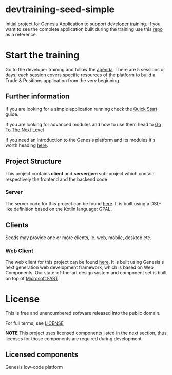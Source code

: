 # devtraining-seed-simple

Initial project for Genesis Application to support [developer training](https://learn.genesis.global/docs/getting-started/developer-training/training-intro/). If you want to see the complete application built during the training use this [repo](https://github.com/genesiscommunitysuccess/devtraining-alpha-simple) as a reference.

# Start the training

Go to the developer training and follow the [agenda](https://learn.genesis.global/docs/getting-started/developer-training/training-intro/#programme). There are 5 sessions or days; each session covers specific resources of the platform to build a Trade & Positions application from the very beginning.

## Further information

If you are looking for a simple application running check the [Quick Start](https://learn.genesis.global/docs/getting-started/quick-start/) guide.

If you are looking for advanced modules and how to use them head to [Go To The Next Level](https://learn.genesis.global/docs/getting-started/quick-start/go_to_training/)

If you need an introduction to the Genesis platform and its modules it's worth heading [here](https://learn.genesis.global/docs/getting-started/learn-the-basics/simple-introduction/).


## Project Structure

This project contains **client** and **server/jvm** sub-project which contain respectively the frontend and the backend code

### Server

The server code for this project can be found [here](./server/jvm/server/README.md).
It is built using a DSL-like definition based on the Kotlin language: GPAL.

## Clients

Seeds may provide one or more clients, ie. web, mobile, desktop etc.

### Web Client

The web client for this project can be found [here](./client/web/README.md). It is built using Genesis's next
generation web development framework, which is based on Web Components. Our state-of-the-art design system and component
set is built on top of [Microsoft FAST](https://www.fast.design/docs/introduction/).

# License

This is free and unencumbered software released into the public domain.

For full terms, see [LICENSE](./LICENSE)

**NOTE** This project uses licensed components listed in the next section, thus licenses for those components are required during development.

## Licensed components
Genesis low-code platform
